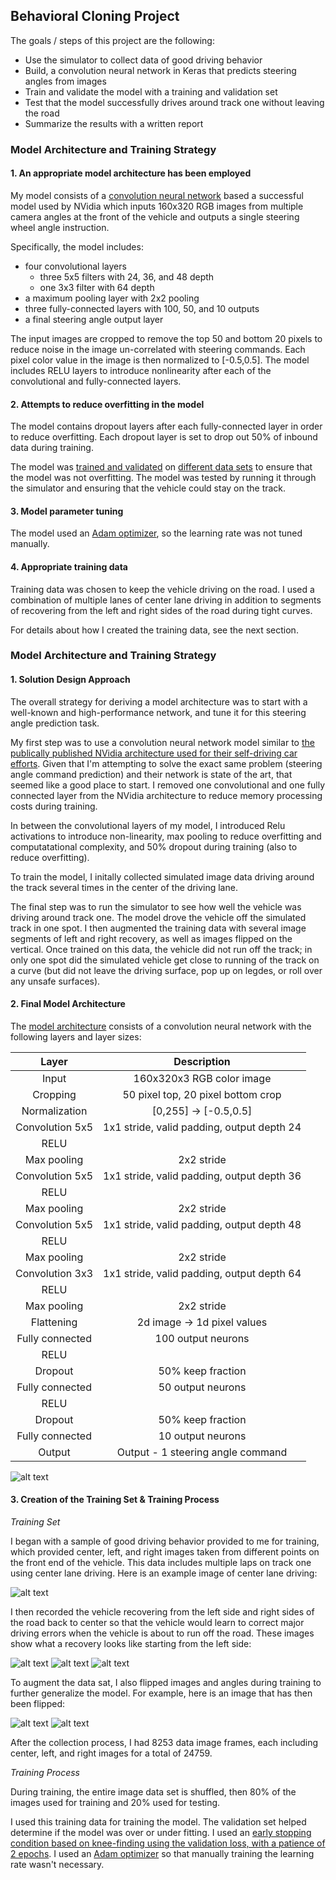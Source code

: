 ## Behavioral Cloning Project

The goals / steps of this project are the following:
* Use the simulator to collect data of good driving behavior
* Build, a convolution neural network in Keras that predicts steering angles from images
* Train and validate the model with a training and validation set
* Test that the model successfully drives around track one without leaving the road
* Summarize the results with a written report


[//]: # (Image References)

[image1]: ./examples/placeholder.png "Model Visualization"
[image2]: ./examples/placeholder.png "Grayscaling"
[image3]: ./examples/placeholder_small.png "Recovery Image"
[image4]: ./examples/placeholder_small.png "Recovery Image"
[image5]: ./examples/placeholder_small.png "Recovery Image"
[image6]: ./examples/placeholder_small.png "Normal Image"
[image7]: ./examples/placeholder_small.png "Flipped Image"

### Model Architecture and Training Strategy

#### 1. An appropriate model architecture has been employed

My model consists of a [convolution neural network](https://github.com/dinoboy197/CarND-Behavioral-Cloning-P3/blob/master/model.py#L56-L73) based a successful model used by NVidia which inputs 160x320 RGB images from multiple camera angles at the front of the vehicle and outputs a single steering wheel angle instruction.

Specifically, the model includes:
* four convolutional layers
  * three 5x5 filters with 24, 36, and 48 depth
  * one 3x3 filter with 64 depth
* a maximum pooling layer with 2x2 pooling
* three fully-connected layers with 100, 50, and 10 outputs
* a final steering angle output layer

The input images are cropped to remove the top 50 and bottom 20 pixels to reduce noise in the image un-correlated with steering commands. Each pixel color value in the image is then normalized to [-0.5,0.5]. The model includes RELU layers to introduce nonlinearity after each of the convolutional and fully-connected layers.

#### 2. Attempts to reduce overfitting in the model

The model contains dropout layers after each fully-connected layer in order to reduce overfitting. Each dropout layer is set to drop out 50% of inbound data during training.

The model was [trained and validated](https://github.com/dinoboy197/CarND-Behavioral-Cloning-P3/blob/master/model.py#L78-L80) on [different data sets](https://github.com/dinoboy197/CarND-Behavioral-Cloning-P3/blob/master/model.py#L22) to ensure that the model was not overfitting. The model was tested by running it through the simulator and ensuring that the vehicle could stay on the track.

#### 3. Model parameter tuning

The model used an [Adam optimizer](https://github.com/dinoboy197/CarND-Behavioral-Cloning-P3/blob/master/model.py#L76), so the learning rate was not tuned manually.

#### 4. Appropriate training data

Training data was chosen to keep the vehicle driving on the road. I used a combination of multiple lanes of center lane driving in addition to segments of recovering from the left and right sides of the road during tight curves.

For details about how I created the training data, see the next section.

### Model Architecture and Training Strategy

#### 1. Solution Design Approach

The overall strategy for deriving a model architecture was to start with a well-known and high-performance network, and tune it for this steering angle prediction task.

My first step was to use a convolution neural network model similar to [the publically published NVidia architecture used for their self-driving car efforts](https://devblogs.nvidia.com/parallelforall/deep-learning-self-driving-cars/). Given that I'm attempting to solve the exact same problem (steering angle command prediction) and their network is state of the art, that seemed like a good place to start. I removed one convolutional and one fully connected layer from the NVidia architecture to reduce memory processing costs during training.

In between the convolutional layers of my model, I introduced Relu activations to introduce non-linearity, max pooling to reduce overfitting and computatational complexity, and 50% dropout during training (also to reduce overfitting).

To train the model, I initally collected simulated image data driving around the track several times in the center of the driving lane.

The final step was to run the simulator to see how well the vehicle was driving around track one. The model drove the vehicle off the simulated track in one spot. I then augmented the training data with several image segments of left and right recovery, as well as images flipped on the vertical. Once trained on this data, the vehicle did not run off the track; in only one spot did the simulated vehicle get close to running of the track on a curve (but  did not leave the driving surface, pop up on legdes, or roll over any unsafe surfaces).

#### 2. Final Model Architecture

The [model architecture](https://github.com/dinoboy197/CarND-Behavioral-Cloning-P3/blob/master/model.py#L56-L73) consists of a convolution neural network with the following layers and layer sizes:

| Layer         		|     Description	        					| 
|:---------------------:|:---------------------------------------------:| 
| Input         		| 160x320x3 RGB color image   					|
| Cropping         		| 50 pixel top, 20 pixel bottom crop   			|
| Normalization        	| [0,255] -> [-0.5,0.5]                			|
| Convolution 5x5     	| 1x1 stride, valid padding, output depth 24 	|
| RELU					|												|
| Max pooling	      	| 2x2 stride                   				    |
| Convolution 5x5     	| 1x1 stride, valid padding, output depth 36 	|
| RELU					|												|
| Max pooling	      	| 2x2 stride                   				    |
| Convolution 5x5     	| 1x1 stride, valid padding, output depth 48 	|
| RELU					|												|
| Max pooling	      	| 2x2 stride                   				    |
| Convolution 3x3     	| 1x1 stride, valid padding, output depth 64 	|
| RELU					|												|
| Max pooling	      	| 2x2 stride                   				    |
| Flattening	      	| 2d image -> 1d pixel values  				    |
| Fully connected		| 100 output neurons                        	|
| RELU					|												|
| Dropout				| 50% keep fraction								|
| Fully connected		| 50 output neurons                         	|
| RELU					|												|
| Dropout				| 50% keep fraction								|
| Fully connected		| 10 output neurons                          	|
| Output        		| Output - 1 steering angle command 			|

![alt text][image1]

#### 3. Creation of the Training Set & Training Process

_Training Set_

I began with a sample of good driving behavior provided to me for training, which provided center, left, and right images taken from different points on the front end of the vehicle. This data includes multiple laps on track one using center lane driving. Here is an example image of center lane driving:

![alt text][image2]

I then recorded the vehicle recovering from the left side and right sides of the road back to center so that the vehicle would learn to correct major driving errors when the vehicle is about to run off the road. These images show what a recovery looks like starting from the left side:

![alt text][image3]
![alt text][image4]
![alt text][image5]

To augment the data sat, I also flipped images and angles during training to further generalize the model. For example, here is an image that has then been flipped:

![alt text][image6]
![alt text][image7]

After the collection process, I had 8253 data image frames, each including center, left, and right images for a total of 24759.

_Training Process_

During training, the entire image data set is shuffled, then 80% of the images used for training and 20% used for testing.

I used this training data for training the model. The validation set helped determine if the model was over or under fitting. I used an [early stopping condition based on knee-finding using the validation loss, with a patience of 2 epochs](https://github.com/dinoboy197/CarND-Behavioral-Cloning-P3/blob/master/model.py#L80). I used an [Adam optimizer](https://github.com/dinoboy197/CarND-Behavioral-Cloning-P3/blob/master/model.py#L76) so that manually training the learning rate wasn't necessary.
